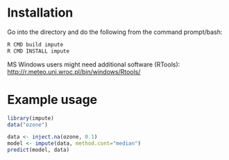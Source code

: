 # Installation
Go into the directory and do the following from the command prompt/bash:
```bash
R CMD build impute
R CMD INSTALL impute
```
MS Windows users might need additional software (RTools): http://r.meteo.uni.wroc.pl/bin/windows/Rtools/

# Example usage
```R
library(impute)
data("ozone")

data <- inject.na(ozone, 0.1)
model <- impute(data, method.cont="median")
predict(model, data)
```
